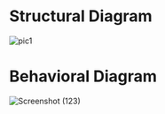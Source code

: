 # Structural Diagram
![pic1](https://user-images.githubusercontent.com/98868418/157834529-be32558f-20e0-4820-8a8a-239018fdb886.png)

# Behavioral Diagram
![Screenshot (123)](https://user-images.githubusercontent.com/98868418/157840563-cc327671-bf04-4913-92b9-d156d168ef24.png)
